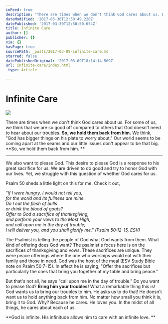 ```yaml
---
inFeed: true
description: "There are times when we don't think God cares about us. For some of us, we think that we are so good off compared to others that God doesn't need to hear about our troubles.\_So, we hold them back from him.\_We think, \"God has bigger things on his plate to worry about.\" Our world seems to be coming apart at the seams and our little issues don't appear to be that big.\_So, we hold them back from him.\_"
dateModified: '2017-03-30T12:50:49.220Z'
datePublished: '2017-03-30T12:50:50.654Z'
title: Infinite Care
author: []
publisher: {}
via: {}
hasPage: true
sourcePath: _posts/2017-03-09-infinite-care.md
starred: false
datePublishedOriginal: '2017-03-09T18:14:14.509Z'
url: infinite-care/index.html
_type: Article

---
```

# Infinite Care
![](https://the-grid-user-content.s3-us-west-2.amazonaws.com/be4cbafa-9ffe-405d-92a5-fb6170331d82.jpg)

There are times when we don't think God cares about us. For some of us, we think that we are so good off compared to others that God doesn't need to hear about our troubles. **So, we hold them back from him.** We think, "God has bigger things on his plate to worry about." Our world seems to be coming apart at the seams and our little issues don't appear to be that big. **So, we hold them back from him. **

---

We also want to please God. This desire to please God is a response to his great sacrifice for us. We are driven to do good and try to honor God with our lives. Yet, we struggle with this question of whether God cares for us.

Psalm 50 sheds a little light on this for me. Check it out,

_"If I were hungry, I would not tell you,  
for the world and its fullness are mine.  
Do I eat the flesh of bulls  
or drink the blood of goats?  
Offer to God a sacrifice of thanksgiving,  
and perform your vows to the Most High,  
and call upon me in the day of trouble;  
I will deliver you, and you shall glorify me." (Psalm 50:12-15, ESV)_

The Psalmist is telling the people of God what God wants from them. What kind of offering does God want? The psalmist's focus here is on the sacrifices of thanksgiving and vows. These sacrifices are unique. They were peace offerings where the one who worships would eat with their family and those in need. God was the host of the meal (ESV Study Bible note on Psalm 50:7-15). In effect he is saying, "Offer the sacrifices but particularly the ones that bring you together at my table and bring peace."

But that's not all, he says "call upon me in the day of trouble." Do you want to please God? **Bring him your troubles!** What a remarkable thing this is! God wants us to bring our troubles to him. He asks us to do that! He doesn't want us to hold anything back from him. No matter how small you think it is, bring it to God. Why? Because he cares. He loves you. In the midst of all things, he cares about each of us.

**God is infinite. His infinitude allows him to care with an infinite love. **